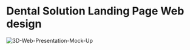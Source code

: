 # Dental Solution Landing Page Web design

![3D-Web-Presentation-Mock-Up](https://github.com/iamfoysalahmed/dentist/assets/56961940/7aa9bddd-a1f0-4900-8140-7b0216c68ebf)
